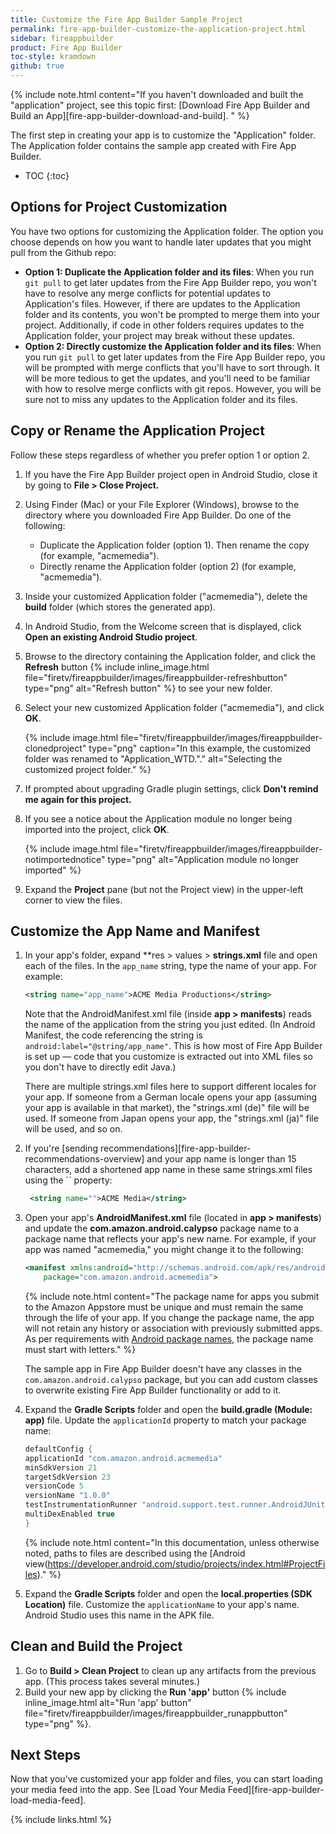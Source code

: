 ```yaml
---
title: Customize the Fire App Builder Sample Project
permalink: fire-app-builder-customize-the-application-project.html
sidebar: fireappbuilder
product: Fire App Builder
toc-style: kramdown
github: true
---
```


{% include note.html content="If you haven't downloaded and built the \"application\" project, see this topic first: [Download Fire App Builder and Build an App][fire-app-builder-download-and-build]. " %}

The first step in creating your app is to customize the "Application" folder. The Application folder contains the sample app created with Fire App Builder.

* TOC
{:toc}

## Options for Project Customization

You have two options for customizing the Application folder. The option you choose depends on how you want to handle later updates that you might pull from the Github repo:

*  **Option 1: Duplicate the Application folder and its files**: When you run `git pull` to get later updates from the Fire App Builder repo, you won't have to resolve any merge conflicts for potential updates to Application's files. However, if there are updates to the Application folder and its contents, you won't be prompted to merge them into your project. Additionally, if code in other folders requires updates to the Application folder, your project may break without these updates.
*  **Option 2: Directly customize the Application folder and its files**: When you run `git pull` to get later updates from the Fire App Builder repo, you will be prompted with merge conflicts that you'll have to sort through. It will be more tedious to get the updates, and you'll need to be familiar with how to resolve merge conflicts with git repos. However, you will be sure not to miss any updates to the Application folder and its files.

## Copy or Rename the Application Project

Follow these steps regardless of whether you prefer option 1 or option 2.

1.  If you have the Fire App Builder project open in Android Studio, close it by going to **File > Close Project.**
2.  Using Finder (Mac) or your File Explorer (Windows), browse to the directory where you downloaded Fire App Builder. Do one of the following:
     * Duplicate the Application folder (option 1). Then rename the copy (for example, "acmemedia").
     * Directly rename the Application folder (option 2) (for example, "acmemedia").
4.  Inside your customized Application folder ("acmemedia"), delete the **build** folder (which stores the generated app).
5.  In Android Studio, from the Welcome screen that is displayed, click **Open an existing Android Studio project**.
6.  Browse to the directory containing the Application folder, and click the **Refresh** button {% include inline_image.html file="firetv/fireappbuilder/images/fireappbuilder-refreshbutton" type="png" alt="Refresh button" %} to see your new folder.
7.  Select your new customized Application folder ("acmemedia"), and click **OK**.

    {% include image.html file="firetv/fireappbuilder/images/fireappbuilder-clonedproject" type="png" caption="In this example, the customized folder was renamed to \"Application_WTD.\"." alt="Selecting the customized project folder." %}

8.  If prompted about upgrading Gradle plugin settings, click **Don't remind me again for this project.**
9.  If you see a notice about the Application module no longer being imported into the project, click **OK**.

    {% include image.html file="firetv/fireappbuilder/images/fireappbuilder-notimportednotice" type="png" alt="Application module no longer imported" %}

10.  Expand the **Project** pane (but not the Project view) in the upper-left corner to view the files.

## Customize the App Name and Manifest

1.  In your app's folder, expand **res > values > **strings.xml** file and open each of the files. In the `app_name` string, type the name of your app. For example:

    ```xml
    <string name="app_name">ACME Media Productions</string>
    ```

    Note that the AndroidManifest.xml file (inside **app > manifests**) reads the name of the application from the string you just edited. (In Android Manifest, the code referencing the string is `android:label="@string/app_name"`. This is how most of Fire App Builder is set up &mdash; code that you customize is extracted out into XML files so you don't have to directly edit Java.)

    There are multiple strings.xml files here to support different locales for your app. If someone from a German locale opens your app (assuming your app is available in that market), the "strings.xml (de)" file will be used. If someone from Japan opens your app, the "strings.xml (ja)" file will be used, and so on.

2.  If you're [sending recommendations][fire-app-builder-recommendations-overview] and your app name is longer than 15 characters, add a shortened app name in these same strings.xml files using the `` property:

    ```xml
     <string name="">ACME Media</string>
    ```

3.  Open your app's **AndroidManifest.xml** file (located in **app > manifests**) and update the **com.amazon.android.calypso** package name to a package name that reflects your app's new name. For example, if your app was named "acmemedia," you might change it to the following:

    ```xml
    <manifest xmlns:android="http://schemas.android.com/apk/res/android"
        package="com.amazon.android.acmemedia">
    ```

    {% include note.html content="The package name for apps you submit to the Amazon Appstore must be unique and must remain the same through the life of your app. If you change the package name, the app will not retain any history or association with previously submitted apps. As per requirements with [Android package names](https://developer.android.com/guide/topics/manifest/manifest-element.html), the package name must start with letters." %}

    The sample app in Fire App Builder doesn't have any classes in the `com.amazon.android.calypso` package, but you can add custom classes to overwrite existing Fire App Builder functionality or add to it.

4.  Expand the **Gradle Scripts** folder and open the **build.gradle (Module: app)** file. Update the `applicationId` property to match your package name:

    ```java
    defaultConfig {
    applicationId "com.amazon.android.acmemedia"
    minSdkVersion 21
    targetSdkVersion 23
    versionCode 5
    versionName "1.0.0"
    testInstrumentationRunner "android.support.test.runner.AndroidJUnitRunner"
    multiDexEnabled true
    }
    ```

    {% include note.html content="In this documentation, unless otherwise noted, paths to files are described using the [Android view(https://developer.android.com/studio/projects/index.html#ProjectFiles)." %}

5.  Expand the **Gradle Scripts** folder and open the **local.properties (SDK Location)** file. Customize the `applicationName` to your app's name. Android Studio uses this name in the APK file.

## Clean and Build the Project

1. Go to **Build > Clean Project** to clean up any artifacts from the previous app. (This process takes several minutes.)
2. Build your new app by clicking the **Run 'app'** button {% include inline_image.html alt="Run 'app' button" file="firetv/fireappbuilder/images/fireappbuilder_runappbutton" type="png" %}.

## Next Steps

Now that you've customized your app folder and files, you can start loading your media feed into the app. See [Load Your Media Feed][fire-app-builder-load-media-feed].

{% include links.html %}
